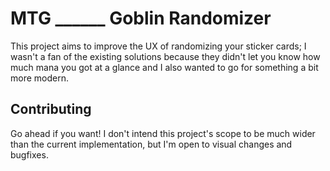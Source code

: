 # MTG ______ Goblin Randomizer
This project aims to improve the UX of randomizing your sticker cards; I wasn't a fan of the existing solutions because they didn't let you know how much mana you got at a glance and I also wanted to go for something a bit more modern.

## Contributing
Go ahead if you want! I don't intend this project's scope to be much wider than the current implementation, but I'm open to visual changes and bugfixes.

